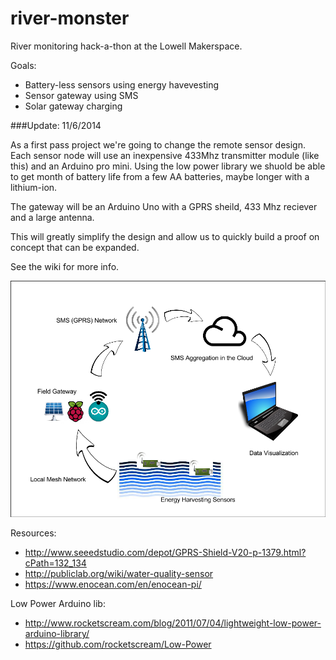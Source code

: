 river-monster
=============

River monitoring hack-a-thon at the Lowell Makerspace.

Goals:
 - Battery-less sensors using energy havevesting
 - Sensor gateway using SMS
 - Solar gateway charging


###Update: 11/6/2014

As a first pass project we're going to change the remote sensor design.  Each sensor node will use an inexpensive 433Mhz transmitter module (like this) and an Arduino pro mini.  Using the low power library we shuold be able to get month of battery life from a few AA batteries, maybe longer with a lithium-ion.

The gateway will be an Arduino Uno with a GPRS sheild, 433 Mhz reciever and a large antenna.

This will greatly simplify the design and allow us to quickly build a proof on concept that can be expanded.

See the wiki for more info. 


![River monster block diagram](https://raw.githubusercontent.com/bunedoggle/river-monster/master/images/River%20Monster.png)






Resources:
 - http://www.seeedstudio.com/depot/GPRS-Shield-V20-p-1379.html?cPath=132_134
 - http://publiclab.org/wiki/water-quality-sensor
 - https://www.enocean.com/en/enocean-pi/


Low Power Arduino lib:
 - http://www.rocketscream.com/blog/2011/07/04/lightweight-low-power-arduino-library/
 - https://github.com/rocketscream/Low-Power
